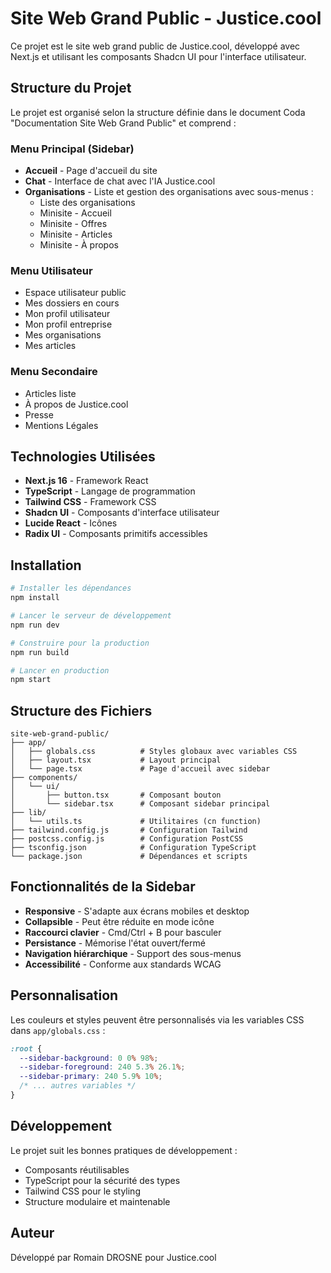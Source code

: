 # Site Web Grand Public - Justice.cool

Ce projet est le site web grand public de Justice.cool, développé avec Next.js et utilisant les composants Shadcn UI pour l'interface utilisateur.

## Structure du Projet

Le projet est organisé selon la structure définie dans le document Coda "Documentation Site Web Grand Public" et comprend :

### Menu Principal (Sidebar)
- **Accueil** - Page d'accueil du site
- **Chat** - Interface de chat avec l'IA Justice.cool
- **Organisations** - Liste et gestion des organisations avec sous-menus :
  - Liste des organisations
  - Minisite - Accueil
  - Minisite - Offres
  - Minisite - Articles
  - Minisite - À propos

### Menu Utilisateur
- Espace utilisateur public
- Mes dossiers en cours
- Mon profil utilisateur
- Mon profil entreprise
- Mes organisations
- Mes articles

### Menu Secondaire
- Articles liste
- À propos de Justice.cool
- Presse
- Mentions Légales

## Technologies Utilisées

- **Next.js 16** - Framework React
- **TypeScript** - Langage de programmation
- **Tailwind CSS** - Framework CSS
- **Shadcn UI** - Composants d'interface utilisateur
- **Lucide React** - Icônes
- **Radix UI** - Composants primitifs accessibles

## Installation

```bash
# Installer les dépendances
npm install

# Lancer le serveur de développement
npm run dev

# Construire pour la production
npm run build

# Lancer en production
npm start
```

## Structure des Fichiers

```
site-web-grand-public/
├── app/
│   ├── globals.css          # Styles globaux avec variables CSS
│   ├── layout.tsx           # Layout principal
│   └── page.tsx             # Page d'accueil avec sidebar
├── components/
│   └── ui/
│       ├── button.tsx       # Composant bouton
│       └── sidebar.tsx      # Composant sidebar principal
├── lib/
│   └── utils.ts             # Utilitaires (cn function)
├── tailwind.config.js       # Configuration Tailwind
├── postcss.config.js        # Configuration PostCSS
├── tsconfig.json            # Configuration TypeScript
└── package.json             # Dépendances et scripts
```

## Fonctionnalités de la Sidebar

- **Responsive** - S'adapte aux écrans mobiles et desktop
- **Collapsible** - Peut être réduite en mode icône
- **Raccourci clavier** - Cmd/Ctrl + B pour basculer
- **Persistance** - Mémorise l'état ouvert/fermé
- **Navigation hiérarchique** - Support des sous-menus
- **Accessibilité** - Conforme aux standards WCAG

## Personnalisation

Les couleurs et styles peuvent être personnalisés via les variables CSS dans `app/globals.css` :

```css
:root {
  --sidebar-background: 0 0% 98%;
  --sidebar-foreground: 240 5.3% 26.1%;
  --sidebar-primary: 240 5.9% 10%;
  /* ... autres variables */
}
```

## Développement

Le projet suit les bonnes pratiques de développement :

- Composants réutilisables
- TypeScript pour la sécurité des types
- Tailwind CSS pour le styling
- Structure modulaire et maintenable

## Auteur

Développé par Romain DROSNE pour Justice.cool
